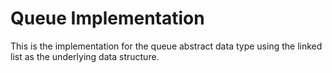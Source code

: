 # Queue Implementation

This is the implementation for the queue abstract data type using the linked list as the underlying data structure.
